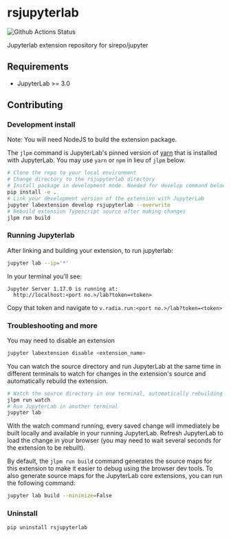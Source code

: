 # rsjupyterlab

![Github Actions Status](https://github.com/github_username/rsjupyterlab/workflows/Build/badge.svg)

Jupyterlab extension repository for sirepo/jupyter

## Requirements

* JupyterLab >= 3.0

## Contributing

### Development install

Note: You will need NodeJS to build the extension package.

The `jlpm` command is JupyterLab's pinned version of
[yarn](https://yarnpkg.com/) that is installed with JupyterLab. You may use
`yarn` or `npm` in lieu of `jlpm` below.

```bash
# Clone the repo to your local environment
# Change directory to the rsjupyterlab directory
# Install package in development mode. Needed for develop command below
pip install -e .
# Link your development version of the extension with JupyterLab
jupyter labextension develop rsjupyterlab --overwrite
# Rebuild extension Typescript source after making changes
jlpm run build
```

### Running Jupyterlab 

After linking and building your extension, to run jupyterlab:
```bash
jupyter lab --ip='*'
```
In your terminal you'll see:
```
Jupyter Server 1.17.0 is running at:
  http://localhost:<port no.>/lab?token=<token>
```
Copy that token and navigate to ```v.radia.run:<port no.>/lab?token=<token>```

### Troubleshooting and more

You may need to disable an extension 
```bash
jupyter labextension disable <extension_name>
```

You can watch the source directory and run JupyterLab at the same time in different terminals to watch for changes in the extension's source and automatically rebuild the extension.

```bash
# Watch the source directory in one terminal, automatically rebuilding when needed
jlpm run watch
# Run JupyterLab in another terminal
jupyter lab
```

With the watch command running, every saved change will immediately be built locally and available in your running JupyterLab. Refresh JupyterLab to load the change in your browser (you may need to wait several seconds for the extension to be rebuilt).

By default, the `jlpm run build` command generates the source maps for this extension to make it easier to debug using the browser dev tools. To also generate source maps for the JupyterLab core extensions, you can run the following command:

```bash
jupyter lab build --minimize=False
```

### Uninstall

```bash
pip uninstall rsjupyterlab
```
